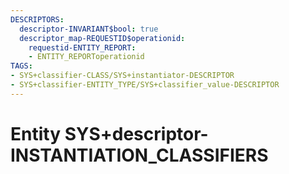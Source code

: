```yaml
---
DESCRIPTORS:
  descriptor-INVARIANT$bool: true
  descriptor_map-REQUESTID$operationid:
    requestid-ENTITY_REPORT:
    - ENTITY_REPORToperationid
TAGS:
- SYS+classifier-CLASS/SYS+instantiator-DESCRIPTOR
- SYS+classifier-ENTITY_TYPE/SYS+classifier_value-DESCRIPTOR
---
```

# Entity SYS+descriptor-INSTANTIATION_CLASSIFIERS

